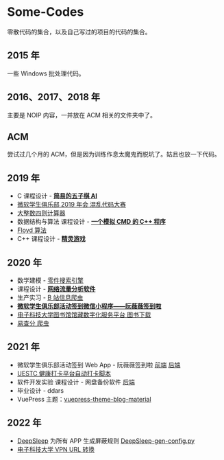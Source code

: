 # Some-Codes

零散代码的集合，以及自己写过的项目的代码的集合。

## 2015 年

一些 Windows 批处理代码。

## 2016、2017、2018 年

主要是 NOIP 内容，一并放在 ACM 相关的文件夹中了。

## ACM

尝试过几个月的 ACM，但是因为训练作息太魔鬼而脱坑了。姑且也放一下代码。

## 2019 年

* C 课程设计 - [**简易的五子棋 AI**](2019/Gomoku/)
* [微软学生俱乐部 2019 年会 混乱代码大赛](2019/Chaos_Code.cpp)
* [大整数四则计算器](2019/BigInteger.cpp)
* 数据结构与算法 课程设计 - [**一个模拟 CMD 的 C++ 程序**](2019/SimpleCMD)
* [Floyd 算法](2019/Floyd.cpp)
* C++ 课程设计 - [**精灵游戏**](2019/Sprite/)

## 2020 年

* 数学建模 - [零件搜索引擎](2020/零件搜索引擎/)
* 课程设计 - [**网络流量分析软件**](2020/NetworkMonitor)
* 生产实习 - [B 站信息爬虫](2020/bilibili-spider)
* [**微软学生俱乐部活动签到微信小程序——阮薇薇签到啦**](https://github.com/uestc-msc/wechat-mini-program)
* [电子科技大学图书馆馆藏数字化服务平台 图书下载](2020/uestc-library-downloader)
* [易查分 爬虫](2020/yichafen-spyder)

## 2021 年

* 微软学生俱乐部活动签到 Web App - 阮薇薇签到啦 [前端](https://github.com/uestc-msc/uestcmsc_webapp_frontend) [后端](https://github.com/uestc-msc/uestcmsc_webapp_backend)
* [UESTC 健康打卡平台自动打卡脚本](https://github.com/lyh543/UESTC-ncov-AutoReport)
* 软件开发实验 课程设计 - 网盘备份软件 [后端](https://github.com/Aurora-DriveSyncer/Aurora-DriveSyncer-backend)
* 毕业设计 - ddars
* VuePress 主题：[vuepress-theme-blog-material](https://github.com/lyh543/vuepress-theme-blog-material)

## 2022 年

* [DeepSleep](https://github.com/Jasper-1024/DeepSleep) 为所有 APP 生成屏蔽规则 [DeepSleep-gen-config.py](2022/DeepSleep-gen-config.py)
* [电子科技大学 VPN URL 转换](2022/uestc-vpn-url-converter.html)
